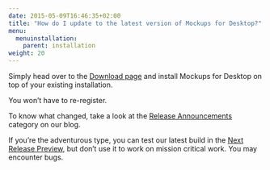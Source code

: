```yaml
---
date: 2015-05-09T16:46:35+02:00
title: "How do I update to the latest version of Mockups for Desktop?"
menu:
  menuinstallation:
    parent: installation
weight: 20
---
```

Simply head over to the [Download page](http://balsamiq.com/download) and install Mockups for Desktop on top of your existing installation.

You won’t have to re-register.

To know what changed, take a look at the [Release Announcements](http://blogs.balsamiq.com/product/category/release-announcements/) category on our blog.

If you’re the adventurous type, you can test our latest build in the [Next Release Preview](http://balsamiq.com/products/mockups/next), but don’t use it to work on mission critical work. You may encounter bugs.
